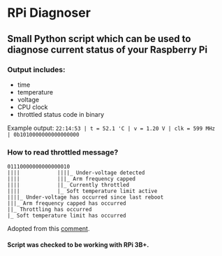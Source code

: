 # RPi Diagnoser

## Small Python script which can be used to diagnose current status of your Raspberry Pi

### Output includes:
- time
- temperature
- voltage
- CPU clock
- throttled status code in binary

Example output:
`22:14:53 | t = 52.1 'C | v = 1.20 V | clk = 599 MHz     | 0b1010000000000000000`

### How to read throttled message?
```
01110000000000000010
||||            ||||_ Under-voltage detected
||||            |||_ Arm frequency capped
||||            ||_ Currently throttled
||||            |_ Soft temperature limit active
||||_ Under-voltage has occurred since last reboot
|||_ Arm frequency capped has occurred
||_ Throttling has occurred
|_ Soft temperature limit has occurred
```
Adopted from this [comment](https://github.com/raspberrypi/firmware/commit/404dfef3b364b4533f70659eafdcefa3b68cd7ae#commitcomment-31620480).

#### Script was checked to be working with RPi 3B+.
